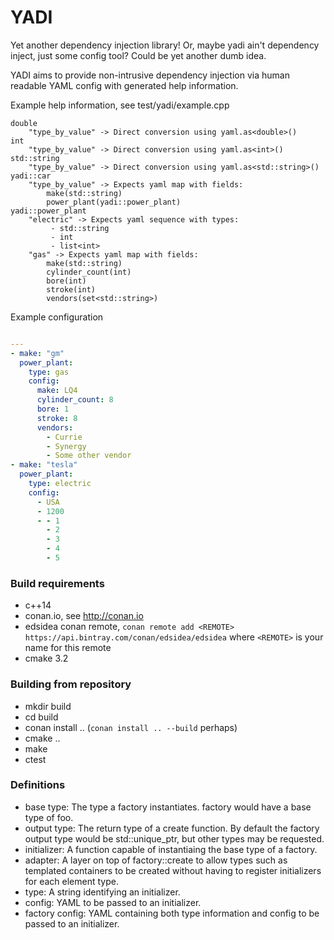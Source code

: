 # YADI
Yet another dependency injection library!  Or, maybe yadi ain't dependency inject, just some config tool?  Could be yet another dumb idea.

YADI aims to provide non-intrusive dependency injection via human readable YAML config with generated help information.  

Example help information, see test/yadi/example.cpp

```text
double
	"type_by_value" -> Direct conversion using yaml.as<double>()
int
	"type_by_value" -> Direct conversion using yaml.as<int>()
std::string
	"type_by_value" -> Direct conversion using yaml.as<std::string>()
yadi::car
	"type_by_value" -> Expects yaml map with fields:
		make(std::string)
		power_plant(yadi::power_plant)
yadi::power_plant
	"electric" -> Expects yaml sequence with types:
		 - std::string
		 - int
		 - list<int>
	"gas" -> Expects yaml map with fields:
		make(std::string)
		cylinder_count(int)
		bore(int)
		stroke(int)
		vendors(set<std::string>)
```
Example configuration
```yaml

---
- make: "gm"
  power_plant:
    type: gas
    config:
      make: LQ4
      cylinder_count: 8
      bore: 1
      stroke: 8
      vendors:
        - Currie
        - Synergy
        - Some other vendor
- make: "tesla"
  power_plant:
    type: electric
    config:
      - USA
      - 1200
      - - 1
        - 2
        - 3
        - 4
        - 5
```

### Build requirements
 - c++14
 - conan.io, see http://conan.io
 - edsidea conan remote, `conan remote add <REMOTE> https://api.bintray.com/conan/edsidea/edsidea` where `<REMOTE>` is your name for this remote
 - cmake 3.2

### Building from repository
 - mkdir build
 - cd build
 - conan install .. (`conan install .. --build` perhaps)
 - cmake ..
 - make
 - ctest

### Definitions
 - base type: The type a factory instantiates.  factory<foo> would have a base type of foo.
 - output type: The return type of a create function.  By default the factory<foo> output type would be std::unique_ptr<foo>, but other types may be requested.
 - initializer: A function capable of instantiaing the base type of a factory.
 - adapter: A layer on top of factory<foo>::create to allow types such as templated containers to be created without having to register initializers for each element type.
 - type: A string identifying an initializer.
 - config: YAML to be passed to an initializer.
 - factory config: YAML containing both type information and config to be passed to an initializer. 